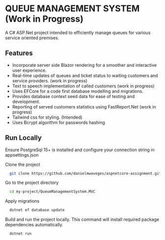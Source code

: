 
# QUEUE MANAGEMENT SYSTEM (Work in Progress)

A C# ASP.Net project intended to efficiently manage queues for various service oriented premises.



## Features

- Incorporate server side Blazor rendering for a smoother and interactive user experience.
- Real-time updates of queues and ticket status to waiting customers and service providers. (work in progress)
- Text to speech implementation of called customers (work in progress)
- Uses EFCore for a code first database modelling and migrations.
- Provides database context seed data for ease of testing and development.
- Reporting of served customers statistics using FastReport.Net (work in progress)
- Tailwind css for styling. (Intended)
- Uses Bcrypt algorithm for passwords hashing



## Run Locally
Ensure PostgreSql 15+ is installed and configure your connection string in appsettings.json


Clone the project

```bash
  git clone https://github.com/danielmwaveges/aspnetcore-assignment.git
```

Go to the project directory

```bash
  cd my-project/QueueManagementSystem.MVC
```

Apply migrations

```bash
  dotnet ef database update
```

Build and run the project locally. This command will install required package dependencies automatically.
```bash
  dotnet run
```

